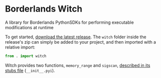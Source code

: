 # Borderlands Witch
A library for Borderlands PythonSDKs for performing executable modifications at runtime

To get started, [download the latest release](https://github.com/mopioid/Borderlands-Witch/releases). The `witch` folder inside the release's zip can simply be added to your project, and then imported with a relative import:

```python
from . import witch
```

Witch provides two functions, `memory_range` and `sigscan`, [described in its stubs file](https://github.com/mopioid/Borderlands-Witch/blob/main/witch.pyi) (`__init__.pyi`).
